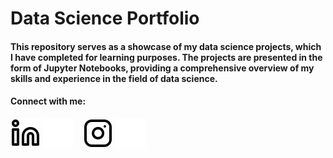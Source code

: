 # Data Science Portfolio
#### This repository serves as a showcase of my data science projects, which I have completed for learning purposes. The projects are presented in the form of Jupyter Notebooks, providing a comprehensive overview of my skills and experience in the field of data science.


#### Connect with me:

[![website](./img/linkedin-light.svg)](https://linkedin.com/in/amido84#gh-light-mode-only)
[![website](./img/linkedin-dark.svg)](https://linkedin.com/in/amido84#gh-dark-mode-only)
&nbsp;&nbsp;
[![website](./img/instagram-light.svg)](https://instagram.com/amido_84#gh-light-mode-only)
[![website](./img/instagram-dark.svg)](https://instagram.com/amido_84#gh-dark-mode-only)
